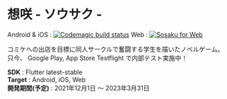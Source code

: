 # 想咲 - ソウサク -
Android & iOS :
[![Codemagic build status](https://api.codemagic.io/apps/6338ee0f6e6d5392dee4f9b0/6338ee0f6e6d5392dee4f9af/status_badge.svg)](https://codemagic.io/apps/6338ee0f6e6d5392dee4f9b0/6338ee0f6e6d5392dee4f9af/latest_build)
Web :
[![Sosaku for Web](https://github.com/W-sharp-TCU/sosaku/actions/workflows/pages.yml/badge.svg)](https://github.com/W-sharp-TCU/sosaku/actions/workflows/pages.yml)

コミケへの出店を目標に同人サークルで奮闘する学生を描いたノベルゲーム。  
只今、 Google Play, App Store Testflight で内部テスト実施中！

**SDK** : Flutter latest-stable  
**Target** : Android, iOS, Web  
**開発期間(予定)** : 2021年12月1日 ～ 2023年3月31日